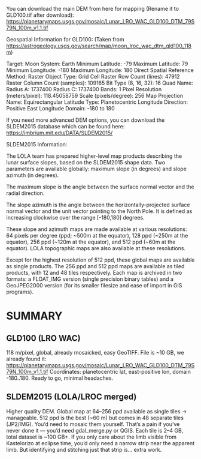 You can download the main DEM from here for mapping (Rename it to GLD100.tif after download):
https://planetarymaps.usgs.gov/mosaic/Lunar_LRO_WAC_GLD100_DTM_79S79N_100m_v1.1.tif

Geospatial Information for GLD100:
(Taken from https://astrogeology.usgs.gov/search/map/moon_lroc_wac_dtm_gld100_118m)

Target: Moon
System: Earth
Minimum Latitude: -79
Maximum Latitude: 79
Minimum Longitude: -180
Maximum Longitude: 180
Direct Spatial Reference Method: Raster
Object Type: Grid Cell
Raster Row Count (lines): 47912
Raster Column Count (samples): 109165
Bit Type (8, 16, 32): 16
Quad Name: 
Radius A: 1737400
Radius C: 1737400
Bands: 1
Pixel Resolution (meters/pixel): 118.45058759
Scale (pixels/degree): 256
Map Projection Name: Equirectangular
Latitude Type: Planetocentric
Longitude Direction: Positive East
Longitude Domain: -180 to 180



If you need more advanced DEM options, you can download the SLDEM2015 database which can be found here:
https://imbrium.mit.edu/DATA/SLDEM2015/

SLDEM2015 Information:

The LOLA team has prepared higher-level map products describing the lunar 
surface slopes, based on the SLDEM2015 shape data. Two parameters are available
globally: maximum slope (in degrees) and slope azimuth (in degrees).

The maximum slope is the angle between the surface normal vector and the radial
direction.

The slope azimuth is the angle between the horizontally-projected surface 
normal vector and the unit vector pointing to the North Pole. It is defined 
as increasing clockwise over the range [-180,180] degrees.

These slope and azimuth maps are made available at various resolutions: 64 
pixels per degree (ppd; ~500m at the equator), 128 ppd (~250m at the equator), 
256 ppd (~120m at the equator), and 512 ppd (~60m at the equator). LOLA
topographic maps are also available at these resolutions.

Except for the highest resolution of 512 ppd, these global maps are available 
as single products. The 256 ppd and 512 ppd maps are available as tiled 
products, with 12 and 48 tiles respectively. Each map is archived in two 
formats: a FLOAT_IMG version (single precision binary tables) and a 
GeoJPEG2000 version (for its smaller filesize and ease of import in GIS 
programs).



SUMMARY
=======


GLD100 (LRO WAC)
----------------
118 m/pixel, global, already mosaicked, easy GeoTIFF.
File is ~10 GB, we already found it:
https://planetarymaps.usgs.gov/mosaic/Lunar_LRO_WAC_GLD100_DTM_79S79N_100m_v1.1.tif
Coordinates: planetocentric lat, east-positive lon, domain -180..180.
Ready to go, minimal headaches.

SLDEM2015 (LOLA/LROC merged)
----------------------------
Higher quality DEM.
Global map at 64–256 ppd available as single tiles → manageable.
512 ppd is the best (~60 m) but comes in 48 separate tiles (JP2/IMG). You’d need to mosaic them yourself. That’s a pain if you’ve never done it — you’d need gdal_merge.py or QGIS. Each tile is 2–4 GB, total dataset is ~100 GB+.
If you only care about the limb visible from Kastelorizo at eclipse time, you’d only need a narrow strip near the apparent limb. But identifying and stitching just that strip is… extra work.
